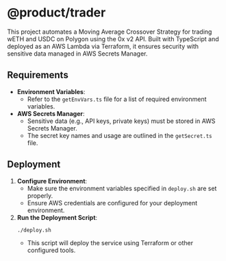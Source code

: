 # @product/trader

This project automates a Moving Average Crossover Strategy for trading wETH and USDC on Polygon using the 0x v2 API. Built with TypeScript and deployed as an AWS Lambda via Terraform, it ensures security with sensitive data managed in AWS Secrets Manager.

## Requirements

- **Environment Variables**:  
  - Refer to the `getEnvVars.ts` file for a list of required environment variables.
- **AWS Secrets Manager**:  
  - Sensitive data (e.g., API keys, private keys) must be stored in AWS Secrets Manager.
  - The secret key names and usage are outlined in the `getSecret.ts` file.

## Deployment

1. **Configure Environment**:  
   - Make sure the environment variables specified in `deploy.sh` are set properly.
   - Ensure AWS credentials are configured for your deployment environment.
2. **Run the Deployment Script**:  
   ```bash
   ./deploy.sh
   ```
   - This script will deploy the service using Terraform or other configured tools.
